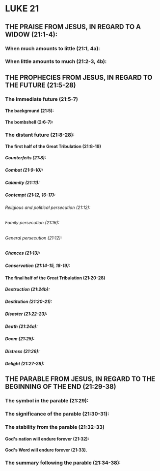 ---
---
# LUKE 21
## THE PRAISE FROM JESUS, IN REGARD TO A WIDOW (21:1-4): 
###  When much amounts to little (21:1, 4a): 
###  When little amounts to much (21:2-3, 4b): 
## THE PROPHECIES FROM JESUS, IN REGARD TO THE FUTURE (21:5-28) 
###  The immediate future (21:5-7) 
####  The background (21:5): 
####  The bombshell (2:6-7): 
###  The distant future (21:8-28): 
####  The first half of the Great Tribulation (21:8-19) 
#####  Counterfeits (21:8): 
#####  Combat (21:9-10): 
#####  Calamity (21:11): 
#####  Contempt (21:12, 16-17): 
######  Religious and political persecution (21:12): 
######  Family persecution (21:16): 
######  General persecution (21:12): 
#####  Chances (21:13): 
#####  Conservation (21:14-15, 18-19): 
####  The final half of the Great Tribulation (21:20-28) 
#####  Destruction (21:24b): 
#####  Destitution (21:20-21): 
#####  Disaster (21:22-23): 
#####  Death (21:24a): 
#####  Doom (21:25): 
#####  Distress (21:26): 
#####  Delight (21:27-28): 
## THE PARABLE FROM JESUS, IN REGARD TO THE BEGINNING OF THE END (21:29-38) 
###  The symbol in the parable (21:29): 
###  The significance of the parable (21:30-31): 
###  The stability from the parable (21:32-33) 
####  God\'s nation will endure forever (21:32): 
####  God\'s Word will endure forever (21:33). 
###  The summary following the parable (21:34-38): 
